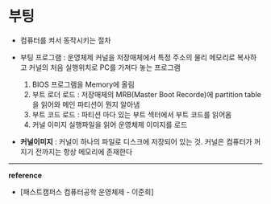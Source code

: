 # 부팅
- 컴퓨터를 켜서 동작시키는 절차
- 부팅 프로그램 : 운영체제 커널을 저장매체에서 특정 주소의 물리 메모리로 복사하고 커널의 처음 실행위치로 PC를 가져다 놓는 프로그램
    1. BIOS 프로그램을 Memory에 올림
    2. 부트 로더 로드 : 저장매체의 MRB(Master Boot Recorde)에 partition table을 읽어와 메인 파티션이 뭔지 알아냄
    3. 부트 코드 로드 : 파티션 마다 있는 부트 섹터에서 부트 코드를 읽어옴
    4. 커널 이미지 실행파일을 읽어 운영체제 이미지를 로드

- __커널이미지__ : 커널이 하나의 파일로 디스크에 저장되어 있는 것. 커널은 컴퓨터가 꺼지기 전까지는 항상 메모리에 존재한다

---
__reference__
- [패스트캠퍼스 컴퓨터공학 운영체제 - 이준희]